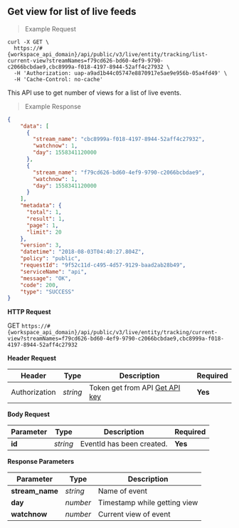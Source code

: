 ## Get view for list of live feeds

> Example Request

```shell
curl -X GET \
  https://#{workspace_api_domain}/api/public/v3/live/entity/tracking/list-current-view?streamNames=f79cd626-bd60-4ef9-9790-c2066bcbdae9,cbc8999a-f018-4197-8944-52aff4c27932 \
  -H 'Authorization: uap-a9ad1b44c05747e8870917e5ae9e956b-05a4fd49' \
  -H 'Cache-Control: no-cache'
```

This API use to get number of views for a list of live events.

> Example Response

```json
{
    "data": [
      {
        "stream_name": "cbc8999a-f018-4197-8944-52aff4c27932",
        "watchnow": 1,
        "day": 1558341120000
      },
      {
        "stream_name": "f79cd626-bd60-4ef9-9790-c2066bcbdae9",
        "watchnow": 1,
        "day": 1558341120000
      }
    ],
    "metadata": {
      "total": 1,
      "result": 1,
      "page": 1,
      "limit": 20
    },
    "version": 3,
    "datetime": "2018-08-03T04:40:27.804Z",
    "policy": "public",
    "requestId": "9f52c11d-c495-4d57-9129-baad2ab28b49",
    "serviceName": "api",
    "message": "OK",
    "code": 200,
    "type": "SUCCESS"
}
```

**HTTP Request**

<span class="get-button"> GET </span>
```https://#{workspace_api_domain}/api/public/v3/live/entity/tracking/current-view?streamNames=f79cd626-bd60-4ef9-9790-c2066bcbdae9,cbc8999a-f018-4197-8944-52aff4c27932```

**Header Request**

| Header   | Type   | Description                              | Required |
|-------------|--------|---------------------------------------|---------|
| Authorization | *string* |Token get from API [Get API key](#get-api-key) | **Yes** |

**Body Request**

| Parameter | Type | Description | Required |
| ------------- | ------------- | ------------- | ------------- |
| **id** | *string* | EventId has been created.| **Yes** |




**Response Parameters**

| Parameter   | Type   | Description |
|-------------|--------|-------------------------|
| **stream_name** | *string* | Name of event|
| **day** | *number* | Timestamp while getting view |
| **watchnow** | *number* | Current view of event|
